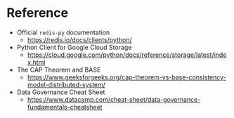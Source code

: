 # Reference

- Official `redis-py` documentation
  - https://redis.io/docs/clients/python/
- Python Client for Google Cloud Storage
  - https://cloud.google.com/python/docs/reference/storage/latest/index.html
- The CAP Theorem and BASE
  - https://www.geeksforgeeks.org/cap-theorem-vs-base-consistency-model-distributed-system/
- Data Governance Cheat Sheet
  - https://www.datacamp.com/cheat-sheet/data-governance-fundamentals-cheatsheet
